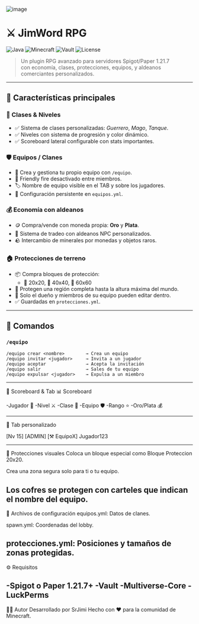 ![image](https://github.com/user-attachments/assets/710a2cfc-bdf1-4340-a7d5-5ed0efb1a483)

# ⚔️ JimWord RPG

![Java](https://img.shields.io/badge/Java-17+-blue?logo=java)
![Minecraft](https://img.shields.io/badge/Minecraft-1.20.1-green?logo=minecraft)
![Vault](https://img.shields.io/badge/Vault-compatible-yellow?logo=gradle)
![License](https://img.shields.io/badge/license-MIT-blue.svg)

> Un plugin RPG avanzado para servidores Spigot/Paper 1.21.7  
> con economía, clases, protecciones, equipos, y aldeanos comerciantes personalizados.

---

## 🧩 Características principales

### 🧙 Clases & Niveles
- ✅ Sistema de clases personalizadas: *Guerrero*, *Mago*, *Tanque*.
- ✅ Niveles con sistema de progresión y color dinámico.
- ✅ Scoreboard lateral configurable con stats importantes.

### 🛡 Equipos / Clanes
- 👥 Crea y gestiona tu propio equipo con `/equipo`.
- 🛑 Friendly fire desactivado entre miembros.
- 🏷️ Nombre de equipo visible en el TAB y sobre los jugadores.
- 🧾 Configuración persistente en `equipos.yml`.

### 💰 Economía con aldeanos
- 🪙 Compra/vende con moneda propia: **Oro** y **Plata**.
- 🔄 Sistema de tradeo con aldeanos NPC personalizados.
- 🪨 Intercambio de minerales por monedas y objetos raros.

### 🏠 Protecciones de terreno
- 📦 Compra bloques de protección:
  - 🔹 20x20, 🔸 40x40, 🔶 60x60
- 🧱 Protegen una región completa hasta la altura máxima del mundo.
- 👤 Solo el dueño y miembros de su equipo pueden editar dentro.
- ✅ Guardadas en `protecciones.yml`.

---

## 💬 Comandos

### `/equipo`
```text
/equipo crear <nombre>        → Crea un equipo
/equipo invitar <jugador>     → Invita a un jugador
/equipo aceptar               → Acepta la invitación
/equipo salir                 → Sales de tu equipo
/equipo expulsar <jugador>    → Expulsa a un miembro

```
---
🧾 Scoreboard & Tab
📊 Scoreboard

-Jugador 👤
-Nivel ⚔
-Clase 🧙
-Equipo 🛡
-Rango ⭐
-Oro/Plata 💰

---
🧾 Tab personalizado

[Nv 15] [ADMIN] [⚒ EquipoX] Jugador123

---
🧱 Protecciones visuales
Coloca un bloque especial como Bloque Proteccion 20x20.

Crea una zona segura solo para ti o tu equipo.

Los cofres se protegen con carteles que indican el nombre del equipo.
---
📂 Archivos de configuración
equipos.yml: Datos de clanes.

spawn.yml: Coordenadas del lobby.

protecciones.yml: Posiciones y tamaños de zonas protegidas.
---
⚙️ Requisitos

-Spigot o Paper 1.21.7+
-Vault
-Multiverse-Core
-LuckPerms
---
👨‍💻 Autor
Desarrollado por SrJimi
Hecho con ❤️ para la comunidad de Minecraft.
